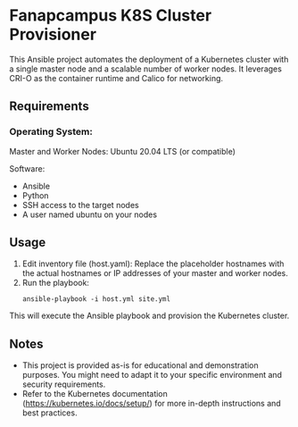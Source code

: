 # Fanapcampus K8S Cluster Provisioner

This Ansible project automates the deployment of a Kubernetes cluster with a single master node and a scalable number of worker nodes. It leverages CRI-O as the container runtime and Calico for networking.


## Requirements

### Operating System:
Master and Worker Nodes: Ubuntu 20.04 LTS (or compatible)

Software:
- Ansible
- Python
- SSH access to the target nodes
- A user named ubuntu on your nodes

## Usage
1. Edit inventory file (host.yaml): Replace the placeholder hostnames with the actual hostnames or IP addresses of your master and worker nodes.
2. Run the playbook:
    ```
    ansible-playbook -i host.yml site.yml
    ```
This will execute the Ansible playbook and provision the Kubernetes cluster.

## Notes

- This project is provided as-is for educational and demonstration purposes. You might need to adapt it to your specific environment and security requirements.
- Refer to the Kubernetes documentation (https://kubernetes.io/docs/setup/) for more in-depth instructions and best practices.